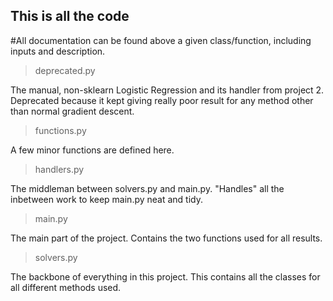 ## This is all the code
#All documentation can be found above a given class/function, including inputs and description.

>deprecated.py

The manual, non-sklearn Logistic Regression and its handler from project 2. Deprecated because it kept giving really poor result for any method other than normal gradient descent.

>functions.py

A few minor functions are defined here.

>handlers.py

The middleman between solvers.py and main.py. "Handles" all the inbetween work to keep main.py neat and tidy.

>main.py

The main part of the project. Contains the two functions used for all results.

>solvers.py

The backbone of everything in this project. This contains all the classes for all different methods used.

